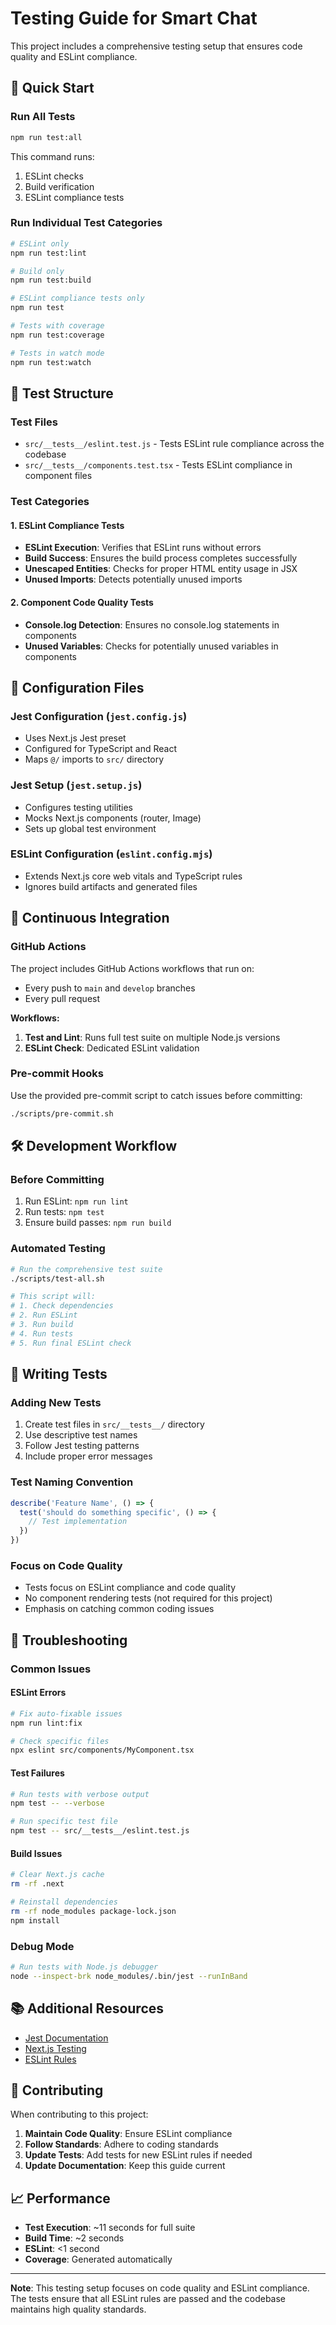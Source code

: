 # Testing Guide for Smart Chat

This project includes a comprehensive testing setup that ensures code quality and ESLint compliance.

## 🚀 Quick Start

### Run All Tests
```bash
npm run test:all
```

This command runs:
1. ESLint checks
2. Build verification
3. ESLint compliance tests

### Run Individual Test Categories
```bash
# ESLint only
npm run test:lint

# Build only
npm run test:build

# ESLint compliance tests only
npm run test

# Tests with coverage
npm run test:coverage

# Tests in watch mode
npm run test:watch
```

## 🧪 Test Structure

### Test Files
- `src/__tests__/eslint.test.js` - Tests ESLint rule compliance across the codebase
- `src/__tests__/components.test.tsx` - Tests ESLint compliance in component files

### Test Categories

#### 1. ESLint Compliance Tests
- **ESLint Execution**: Verifies that ESLint runs without errors
- **Build Success**: Ensures the build process completes successfully
- **Unescaped Entities**: Checks for proper HTML entity usage in JSX
- **Unused Imports**: Detects potentially unused imports

#### 2. Component Code Quality Tests
- **Console.log Detection**: Ensures no console.log statements in components
- **Unused Variables**: Checks for potentially unused variables in components

## 🔧 Configuration Files

### Jest Configuration (`jest.config.js`)
- Uses Next.js Jest preset
- Configured for TypeScript and React
- Maps `@/` imports to `src/` directory

### Jest Setup (`jest.setup.js`)
- Configures testing utilities
- Mocks Next.js components (router, Image)
- Sets up global test environment

### ESLint Configuration (`eslint.config.mjs`)
- Extends Next.js core web vitals and TypeScript rules
- Ignores build artifacts and generated files

## 🚦 Continuous Integration

### GitHub Actions
The project includes GitHub Actions workflows that run on:
- Every push to `main` and `develop` branches
- Every pull request

**Workflows:**
1. **Test and Lint**: Runs full test suite on multiple Node.js versions
2. **ESLint Check**: Dedicated ESLint validation

### Pre-commit Hooks
Use the provided pre-commit script to catch issues before committing:
```bash
./scripts/pre-commit.sh
```

## 🛠️ Development Workflow

### Before Committing
1. Run ESLint: `npm run lint`
2. Run tests: `npm test`
3. Ensure build passes: `npm run build`

### Automated Testing
```bash
# Run the comprehensive test suite
./scripts/test-all.sh

# This script will:
# 1. Check dependencies
# 2. Run ESLint
# 3. Run build
# 4. Run tests
# 5. Run final ESLint check
```

## 📝 Writing Tests

### Adding New Tests
1. Create test files in `src/__tests__/` directory
2. Use descriptive test names
3. Follow Jest testing patterns
4. Include proper error messages

### Test Naming Convention
```typescript
describe('Feature Name', () => {
  test('should do something specific', () => {
    // Test implementation
  })
})
```

### Focus on Code Quality
- Tests focus on ESLint compliance and code quality
- No component rendering tests (not required for this project)
- Emphasis on catching common coding issues

## 🐛 Troubleshooting

### Common Issues

#### ESLint Errors
```bash
# Fix auto-fixable issues
npm run lint:fix

# Check specific files
npx eslint src/components/MyComponent.tsx
```

#### Test Failures
```bash
# Run tests with verbose output
npm test -- --verbose

# Run specific test file
npm test -- src/__tests__/eslint.test.js
```

#### Build Issues
```bash
# Clear Next.js cache
rm -rf .next

# Reinstall dependencies
rm -rf node_modules package-lock.json
npm install
```

### Debug Mode
```bash
# Run tests with Node.js debugger
node --inspect-brk node_modules/.bin/jest --runInBand
```

## 📚 Additional Resources

- [Jest Documentation](https://jestjs.io/docs/getting-started)
- [Next.js Testing](https://nextjs.org/docs/testing)
- [ESLint Rules](https://eslint.org/docs/rules/)

## 🤝 Contributing

When contributing to this project:

1. **Maintain Code Quality**: Ensure ESLint compliance
2. **Follow Standards**: Adhere to coding standards
3. **Update Tests**: Add tests for new ESLint rules if needed
4. **Update Documentation**: Keep this guide current

## 📈 Performance

- **Test Execution**: ~11 seconds for full suite
- **Build Time**: ~2 seconds
- **ESLint**: <1 second
- **Coverage**: Generated automatically

---

**Note**: This testing setup focuses on code quality and ESLint compliance. The tests ensure that all ESLint rules are passed and the codebase maintains high quality standards.

